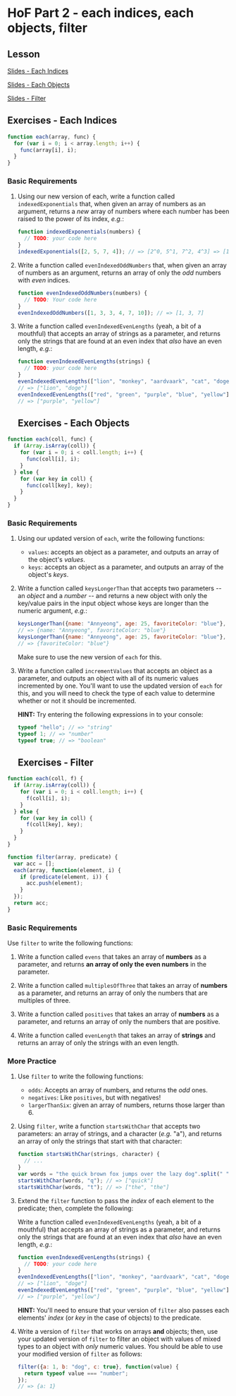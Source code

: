 # HoF Part 2 - each indices, each objects, filter

## Lesson

[Slides - Each Indices](https://docs.google.com/presentation/d/1ooNPlndMft8pn5aSV0NBHcVQWBz1HtgQUugv-CKCNcY/embed?start=false&loop=false&delayms=3000)

[Slides - Each Objects](https://docs.google.com/presentation/d/1IfC_KHc2kZNUeHcTMJPhfGGs6kgI4vMOA53EVwDPEFY/embed?start=false&loop=false&delayms=3000)

[Slides - Filter](https://docs.google.com/presentation/d/16lqFtoGd41QgkclAwS6VeOsvJhZ3qmUT4kJfJ33nXAU/embed?start=false&loop=false&delayms=3000)


## Exercises - Each Indices

```js
function each(array, func) {
  for (var i = 0; i < array.length; i++) {
    func(array[i], i);
  }
}
```

### Basic Requirements

1. Using our new version of each, write a function called `indexedExponentials`
   that, when given an array of numbers as an argument, returns a *new* array of
   numbers where each number has been raised to the power of its index, *e.g.*:

   ```js
   function indexedExponentials(numbers) {
     // TODO: your code here
   }
   indexedExponentials([2, 5, 7, 4]); // => [2^0, 5^1, 7^2, 4^3] => [1, 5, 49, 64]
   ```

2. Write a function called `evenIndexedOddNumbers` that, when given an array of
   numbers as an argument, returns an array of only the *odd* numbers with *even*
   indices.

   ```js
   function evenIndexedOddNumbers(numbers) {
     // TODO: Your code here
   }
   evenIndexedOddNumbers([1, 3, 3, 4, 7, 10]); // => [1, 3, 7]
   ```

3. Write a function called `evenIndexedEvenLengths` (yeah, a bit of a mouthful)
   that accepts an array of strings as a parameter, and returns only the strings
   that are found at an even index that *also* have an even length, *e.g.*:

   ```js
   function evenIndexedEvenLengths(strings) {
     // TODO: your code here
   }
   evenIndexedEvenLengths(["lion", "monkey", "aardvaark", "cat", "doge"]);
   // => ["lion", "doge"]
   evenIndexedEvenLengths(["red", "green", "purple", "blue", "yellow"]);
   // => ["purple", "yellow"]
   ```
   
   ## Exercises - Each Objects

```js
function each(coll, func) {
  if (Array.isArray(coll)) {
    for (var i = 0; i < coll.length; i++) {
      func(coll[i], i);
    }
  } else {
    for (var key in coll) {
      func(coll[key], key);
    }
  }
}
```

### Basic Requirements

1. Using our updated version of `each`, write the following functions:

   + `values`: accepts an object as a parameter, and outputs an array of the
     object's *values*.
   + `keys`: accepts an object as a parameter, and outputs an array of the
     object's *keys*.

2. Write a function called `keysLongerThan` that accepts two parameters -- an
   *object* and a *number* -- and returns a new object with only the key/value
   pairs in the input object whose keys are longer than the numeric argument,
   *e.g.*:

   ```js
   keysLongerThan({name: "Annyeong", age: 25, favoriteColor: "blue"}, 3);
   // => {name: "Annyeong", favoriteColor: "blue"}
   keysLongerThan({name: "Annyeong", age: 25, favoriteColor: "blue"}, 4);
   // => {favoriteColor: "blue"}
   ```

   Make sure to use the new version of `each` for this.

3. Write a function called `incrementValues` that accepts an object as a
   parameter, and outputs an object with all of its numeric values incremented
   by one. You'll want to use the updated version of `each` for this, and you
   will need to check the type of each value to determine whether or not it
   should be incremented.

   **HINT:** Try entering the following expressions in to your console:

   ```js
   typeof "hello"; // => "string"
   typeof 1; // => "number"
   typeof true; // => "boolean"
   ```
   
   ## Exercises - Filter

```js
function each(coll, f) {
  if (Array.isArray(coll)) {
    for (var i = 0; i < coll.length; i++) {
      f(coll[i], i);
    }
  } else {
    for (var key in coll) {
      f(coll[key], key);
    }
  }
}

function filter(array, predicate) {
  var acc = [];
  each(array, function(element, i) {
    if (predicate(element, i)) {
      acc.push(element);
    }
  });
  return acc;
}
```

### Basic Requirements

Use `filter` to write the following functions:

1. Write a function called `evens` that takes an array of **numbers** as a
   parameter, and returns **an array of only the even numbers** in the parameter.

2. Write a function called `multiplesOfThree` that takes an array of **numbers** as a
   parameter, and returns an array of only the numbers that are multiples of
   three.

3. Write a function called `positives` that takes an array of **numbers** as a
   parameter, and returns an array of only the numbers that are positive.

4. Write a function called `evenLength` that takes an array of **strings** and
   returns an array of only the strings with an even length.

### More Practice

1. Use `filter` to write the following functions:
   - `odds`: Accepts an array of numbers, and returns the *odd* ones.
   - `negatives`: Like `positives`, but with negatives!
   - `largerThanSix`: given an array of numbers, returns those larger than 6.

2. Using `filter`, write a function `startsWithChar` that accepts two parameters:
   an array of strings, and a character (*e.g.* "a"), and returns an array of
   only the strings that start with that character:

   ```js
   function startsWithChar(strings, character) {
     // ...
   }
   var words = "the quick brown fox jumps over the lazy dog".split(" ");
   startsWithChar(words, "q"); // => ["quick"]
   startsWithChar(words, "t"); // => ["the", "the"]
   ```

3. Extend the `filter` function to pass the *index* of each element to the
   predicate; then, complete the following:

   Write a function called `evenIndexedEvenLengths` (yeah, a bit of a mouthful)
   that accepts an array of strings as a parameter, and returns only the strings
   that are found at an even index that *also* have an even length, *e.g.*:

   ```js
   function evenIndexedEvenLengths(strings) {
     // TODO: your code here
   }
   evenIndexedEvenLengths(["lion", "monkey", "aardvaark", "cat", "doge"]);
   // => ["lion", "doge"]
   evenIndexedEvenLengths(["red", "green", "purple", "blue", "yellow"]);
   // => ["purple", "yellow"]
   ```

   **HINT:** You'll need to ensure that your version of `filter` also passes
   each elements' *index* (or *key* in the case of objects) to the predicate.

4. Write a version of `filter` that works on arrays **and** objects; then, use
   your updated version of `filter` to filter an object with values of mixed
   types to an object with *only* numeric values. You should be able to use your
   modified version of `filter` as follows:

   ```js
   filter({a: 1, b: "dog", c: true}, function(value) {
     return typeof value === "number";
   });
   // => {a: 1}
   ```
